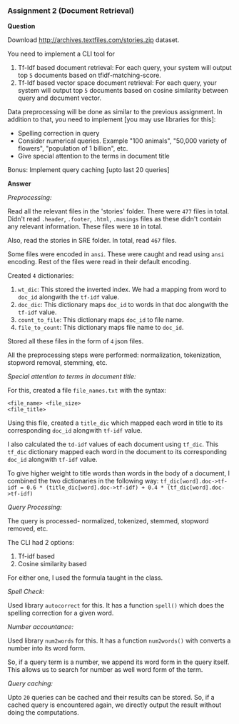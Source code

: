 ### Assignment 2 (Document Retrieval)
**Question**

Download http://archives.textfiles.com/stories.zip dataset.

You need to implement a CLI tool for
1. Tf-Idf based document retrieval: For each query, your system will output top `5` documents based on tfidf-matching-score.
2. Tf-Idf based vector space document retrieval: For each query, your system will output top `5` documents based on cosine similarity between query and document vector.

Data preprocessing will be done as similar to the previous assignment. In addition to that, you need to implement [you may use libraries for this]:

* Spelling correction in query
* Consider numerical queries. Example "100 animals", "50,000 variety of flowers", "population of 1 billion", etc.
* Give special attention to the terms in document title

Bonus: Implement query caching [upto last 20 queries]

**Answer**

*Preprocessing:*

Read all the relevant files in the 'stories' folder. There were `477` files in total. Didn't read `.header`, `.footer`, `.html`, `.musings` files as these didn't contain any relevant information. These files were `10` in total.

Also, read the stories in SRE folder. In total, read `467` files.

Some files were encoded in `ansi`. These were caught and read using `ansi` encoding. Rest of the files were read in their default encoding.

Created `4` dictionaries:
1. `wt_dic`: This stored the inverted index. We had a mapping from word to `doc_id` alongwith the `tf-idf` value.
2. `doc_dic`: This dictionary maps `doc_id` to words in that doc alongwith the `tf-idf` value.
3. `count_to_file`: This dictionary maps `doc_id` to file name.
4. `file_to_count`: This dictionary maps file name to `doc_id`.

Stored all these files in the form of `4` json files.

All the preprocessing steps were performed: normalization, tokenization, stopword removal, stemming, etc.

_Special attention to terms in document title:_

For this, created a file `file_names.txt` with the syntax:
	
	<file_name> <file_size>
	<file_title>

Using this file, created a `title_dic` which mapped each word in title to its corresponding `doc_id` alongwith `tf-idf` value.

I also calculated the `td-idf` values of each document using `tf_dic`. This `tf_dic` dictionary mapped each word in the document to its corresponding `doc_id` alongwith `tf-idf` value.

To give higher weight to title words than words in the body of a document, I combined the two dictionaries in the following way: `tf_dic[word].doc->tf-idf = 0.6 * (title_dic[word].doc->tf-idf) + 0.4 * (tf_dic[word].doc->tf-idf)`

*Query Processing:*

The query is processed- normalized, tokenized, stemmed, stopword removed, etc.

The CLI had 2 options:
1. Tf-idf based 
2. Cosine similarity based

For either one, I used the formula taught in the class.

_Spell Check:_

Used library `autocorrect` for this. It has a function `spell()` which does the spelling correction for a given word.

_Number accountance:_

Used library `num2words` for this. It has a function `num2words()` with converts a number into its word form.

So, if a query term is a number, we append its word form in the query itself. This allows us to search for number as well word form of the term.

_Query caching:_

Upto `20` queries can be cached and their results can be stored. So, if a cached query is encountered again, we directly output the result without doing the computations.